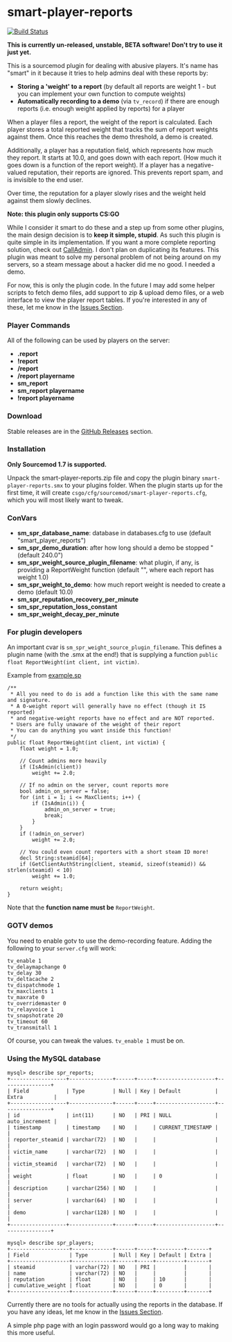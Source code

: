 smart-player-reports
=======================================

[![Build Status](https://travis-ci.org/splewis/smart-player-reports.svg)](https://travis-ci.org/splewis/smart-player-reports)

**This is currently un-released, unstable, BETA software! Don't try to use it just yet.**

This is a sourcemod plugin for dealing with abusive players. It's name has "smart" in it because it tries to help admins deal with these reports by:
- **Storing a 'weight' to a report** (by default all reports are weight 1 - but you can implement your own function to compute weights)
- **Automatically recording to a demo** (via ``tv_record``) if there are enough reports (i.e. enough weight applied by reports) for a player


When a player files a report, the weight of the report is calculated. Each player stores a total reported weight that tracks the sum of report weights against them. Once this reaches the demo threshold, a demo is created.

Additionally, a player has a reputation field, which represents how much they report. It starts at 10.0, and goes down with each report. (How much it goes down is a function of the report weight). If a player has a negative-valued reputation, their reports are ignored. This prevents report spam, and is invisible to the end user.

Over time, the reputation for a player slowly rises and the weight held against them slowly declines.

**Note: this plugin only supports CS:GO**

While I consider it smart to do these and a step up from some other plugins, the main design decision is to **keep it simple, stupid**.
As such this plugin is quite simple in its implementation.
If you want a more complete reporting solution, check out [CallAdmin](https://forums.alliedmods.net/showthread.php?t=213670).
I don't plan on duplicating its features.
This plugin was meant to solve my personal problem of not being around on my servers, so a steam message about a hacker did me no good. I needed a demo.

For now, this is only the plugin code.
In the future I may add some helper scripts to fetch demo files, add support to zip & upload demo files, or a web interface to view the player report tables.
If you're interested in any of these, let me know in the [Issues Section](https://github.com/splewis/smart-player-reports/issues).


### Player Commands
All of the following can be used by players on the server:

- **.report**
- **!report**
- **/report**
- **/report playername**
- **sm_report**
- **sm_report playername**
- **!report playername**


### Download
Stable releases are in the [GitHub Releases](https://github.com/splewis/smart-player-reports/releases) section.


### Installation

**Only Sourcemod 1.7 is supported.**

Unpack the smart-player-reports.zip file and copy the plugin binary ``smart-player-reports.smx`` to your plugins folder.
When the plugin starts up for the first time, it will create ``csgo/cfg/sourcemod/smart-player-reports.cfg``, which you will most likely want to tweak.


### ConVars

- **sm_spr_database_name**: database in databases.cfg to use (default "smart_player_reports")
- **sm_spr_demo_duration**: after how long should a demo be stopped "(default 240.0")
- **sm_spr_weight_source_plugin_filename**: what plugin, if any, is providing a ReportWeight function (default "", where each report has weight 1.0)
- **sm_spr_weight_to_demo**: how much report weight is needed to create a demo (default 10.0)
- **sm_spr_reputation_recovery_per_minute**
- **sm_spr_reputation_loss_constant**
- **sm_spr_weight_decay_per_minute**


### For plugin developers

An important cvar is ``sm_spr_weight_source_plugin_filename``. This defines a plugin name (with the .smx at the end!) that is supplying a function ``public float ReportWeight(int client, int victim)``.

Example from [example.sp](https://github.com/splewis/smart-player-reports/blob/master/scripting/example.sp)

```
/**
 * All you need to do is add a function like this with the same name and signature.
 * A 0-weight report will generally have no effect (though it IS reported)
 * and negative-weight reports have no effect and are NOT reported.
 * Users are fully unaware of the weight of their report
 * You can do anything you want inside this function!
 */
public float ReportWeight(int client, int victim) {
    float weight = 1.0;

    // Count admins more heavily
    if (IsAdmin(client))
        weight += 2.0;

    // If no admin on the server, count reports more
    bool admin_on_server = false;
    for (int i = 1; i <= MaxClients; i++) {
        if (IsAdmin(i)) {
            admin_on_server = true;
            break;
        }
    }
    if (!admin_on_server)
        weight += 2.0;

    // You could even count reporters with a short steam ID more!
    decl String:steamid[64];
    if (GetClientAuthString(client, steamid, sizeof(steamid)) && strlen(steamid) < 10)
        weight += 1.0;

    return weight;
}
```

Note that the **function name must be** ``ReportWeight``.


### GOTV demos

You need to enable gotv to use the demo-recording feature. Adding the following to your ``server.cfg`` will work:

    tv_enable 1
    tv_delaymapchange 0
    tv_delay 30
    tv_deltacache 2
    tv_dispatchmode 1
    tv_maxclients 1
    tv_maxrate 0
    tv_overridemaster 0
    tv_relayvoice 1
    tv_snapshotrate 20
    tv_timeout 60
    tv_transmitall 1

Of course, you can tweak the values. ``tv_enable 1`` must be on.


### Using the MySQL database

```
mysql> describe spr_reports;
+------------------+--------------+------+-----+-------------------+----------------+
| Field            | Type         | Null | Key | Default           | Extra          |
+------------------+--------------+------+-----+-------------------+----------------+
| id               | int(11)      | NO   | PRI | NULL              | auto_increment |
| timestamp        | timestamp    | NO   |     | CURRENT_TIMESTAMP |                |
| reporter_steamid | varchar(72)  | NO   |     |                   |                |
| victim_name      | varchar(72)  | NO   |     |                   |                |
| victim_steamid   | varchar(72)  | NO   |     |                   |                |
| weight           | float        | NO   |     | 0                 |                |
| description      | varchar(256) | NO   |     |                   |                |
| server           | varchar(64)  | NO   |     |                   |                |
| demo             | varchar(128) | NO   |     |                   |                |
+------------------+--------------+------+-----+-------------------+----------------+

mysql> describe spr_players;
+-------------------+-------------+------+-----+---------+-------+
| Field             | Type        | Null | Key | Default | Extra |
+-------------------+-------------+------+-----+---------+-------+
| steamid           | varchar(72) | NO   | PRI |         |       |
| name              | varchar(72) | NO   |     |         |       |
| reputation        | float       | NO   |     | 10      |       |
| cumulative_weight | float       | NO   |     | 0       |       |
+-------------------+-------------+------+-----+---------+-------+
```


Currently there are no tools for actually using the reports in the database.
If you have any ideas, let me know in the [Issues Section](https://github.com/splewis/smart-player-reports/issues).

A simple php page with an login password would go a long way to making this more useful.
